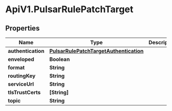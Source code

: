 # ApiV1.PulsarRulePatchTarget

## Properties

Name | Type | Description | Notes
------------ | ------------- | ------------- | -------------
**authentication** | [**PulsarRulePatchTargetAuthentication**](PulsarRulePatchTargetAuthentication.md) |  | [optional] 
**enveloped** | **Boolean** |  | [optional] 
**format** | **String** |  | [optional] 
**routingKey** | **String** |  | [optional] 
**serviceUrl** | **String** |  | [optional] 
**tlsTrustCerts** | **[String]** |  | [optional] 
**topic** | **String** |  | [optional] 


